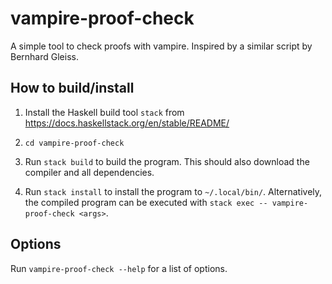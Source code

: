 # vampire-proof-check

A simple tool to check proofs with vampire.
Inspired by a similar script by Bernhard Gleiss.


## How to build/install

1. Install the Haskell build tool `stack` from https://docs.haskellstack.org/en/stable/README/

2. `cd vampire-proof-check`

3. Run `stack build` to build the program. This should also download the compiler and all dependencies.

4. Run `stack install` to install the program to `~/.local/bin/`.
   Alternatively, the compiled program can be executed with `stack exec -- vampire-proof-check <args>`.


## Options

Run `vampire-proof-check --help` for a list of options.
